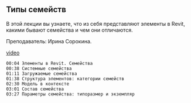 ## Типы семейств

В этой лекции вы узнаете, что из себя представляют элементы в Revit, какими бывают семейства и чем они отличаются.

Преподаватель: Ирина Сорокина.

[video](https://player.softculture.cc/embed/online/RVT/RVT_42.17.02_L4-1_Lecture_Family_Types)

``` chapters
00:04 Элементы в Revit. Семейства
00:38 Системные семейства
01:11 Загружаемые семейства
01:38 Структура элементов: категории семейств
02:30 Модель в контексте
03:01 Состав семейства
03:27 Параметры семейства: типоразмер и экземпляр
```
